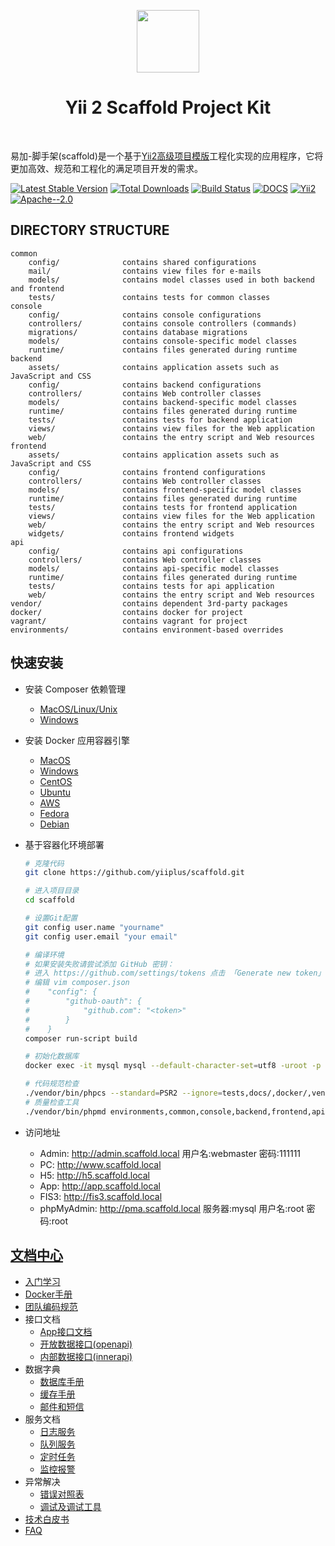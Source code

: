 <p align="center">
    <a href="https://github.com/yiisoft" target="_blank">
        <img src="https://avatars0.githubusercontent.com/u/993323" height="100px">
    </a>
    <h1 align="center">Yii 2 Scaffold Project Kit</h1>
    <br>
</p>

易加-脚手架(scaffold)是一个基于[Yii2高级项目模版](https://github.com/yiisoft/yii2-app-advanced)工程化实现的应用程序，它将更加高效、规范和工程化的满足项目开发的需求。

[![Latest Stable Version](https://img.shields.io/packagist/v/yiiplus/scaffold.svg)](https://packagist.org/packages/yiiplus/scaffold)
[![Total Downloads](https://img.shields.io/packagist/dt/yiiplus/scaffold.svg)](https://packagist.org/packages/yiiplus/scaffold)
[![Build Status](https://travis-ci.org/yiiplus/scaffold.svg?branch=master)](https://travis-ci.org/yiiplus/scaffold)
[![DOCS](https://img.shields.io/badge/docs-passing-orange.svg)](https://github.com/yiiplus/scaffold/tree/master/docs)
[![Yii2](https://img.shields.io/badge/Powered_by-Yii_Framework-green.svg?style=flat)](http://www.yiiframework.com/)
[![Apache--2.0](https://img.shields.io/badge/LICENSE-Apache--2.0-blue.svg)](https://github.com/yiiplus/scaffold/blob/master/LICENSE)

DIRECTORY STRUCTURE
-------------------

```$xslt
common
    config/              contains shared configurations
    mail/                contains view files for e-mails
    models/              contains model classes used in both backend and frontend
    tests/               contains tests for common classes    
console
    config/              contains console configurations
    controllers/         contains console controllers (commands)
    migrations/          contains database migrations
    models/              contains console-specific model classes
    runtime/             contains files generated during runtime
backend
    assets/              contains application assets such as JavaScript and CSS
    config/              contains backend configurations
    controllers/         contains Web controller classes
    models/              contains backend-specific model classes
    runtime/             contains files generated during runtime
    tests/               contains tests for backend application    
    views/               contains view files for the Web application
    web/                 contains the entry script and Web resources
frontend
    assets/              contains application assets such as JavaScript and CSS
    config/              contains frontend configurations
    controllers/         contains Web controller classes
    models/              contains frontend-specific model classes
    runtime/             contains files generated during runtime
    tests/               contains tests for frontend application
    views/               contains view files for the Web application
    web/                 contains the entry script and Web resources
    widgets/             contains frontend widgets
api
    config/              contains api configurations
    controllers/         contains Web controller classes
    models/              contains api-specific model classes
    runtime/             contains files generated during runtime
    tests/               contains tests for api application
    web/                 contains the entry script and Web resources
vendor/                  contains dependent 3rd-party packages
docker/                  contains docker for project
vagrant/                 contains vagrant for project
environments/            contains environment-based overrides
```

## 快速安装

- 安装 Composer 依赖管理
    - [MacOS/Linux/Unix](http://docs.phpcomposer.com/00-intro.html#Installation-*nix)
    - [Windows](http://docs.phpcomposer.com/00-intro.html#Installation-Windows)
- 安装 Docker 应用容器引擎
    - [MacOS](https://store.docker.com/editions/community/docker-ce-desktop-mac)
    - [Windows](https://store.docker.com/editions/community/docker-ce-desktop-windows)
    - [CentOS](https://store.docker.com/editions/community/docker-ce-server-centos)
    - [Ubuntu](https://store.docker.com/editions/community/docker-ce-server-ubuntu)
    - [AWS](https://store.docker.com/editions/community/docker-ce-aws)
    - [Fedora](https://store.docker.com/editions/community/docker-ce-server-fedora)
    - [Debian](https://store.docker.com/editions/community/docker-ce-server-debian)
- 基于容器化环境部署

    ```bash
    # 克隆代码
    git clone https://github.com/yiiplus/scaffold.git
    
    # 进入项目目录
    cd scaffold
    
    # 设置Git配置
    git config user.name "yourname"
    git config user.email "your email" 
    
    # 编译环境
    # 如果安装失败请尝试添加 GitHub 密钥：
    # 进入 https://github.com/settings/tokens 点击 「Generate new token」 新建一个 Token;
    # 编辑 vim composer.json
    #    "config": {
    #        "github-oauth": {
    #            "github.com": "<token>"
    #        }
    #    }
    composer run-script build
    
    # 初始化数据库
    docker exec -it mysql mysql --default-character-set=utf8 -uroot -p -e 'source /schema-mysql.sql'

    # 代码规范检查
    ./vendor/bin/phpcs --standard=PSR2 --ignore=tests,docs/,docker/,vendor/,console/migrations,backend/runtime,frontend/runtime,api/runtime,console/runtime,frontend/web/assets,backend/web/assets,api/web/assets -n --colors ./
    # 质量检查工具
    ./vendor/bin/phpmd environments,common,console,backend,frontend,api text phpmd.xml --exclude tests,docs/,docker/,vendor/,console/migrations,backend/runtime,frontend/runtime,api/runtime,console/runtime,frontend/web/assets,backend/web/assets,api/web/assets
    ```    

- 访问地址
    - Admin: http://admin.scaffold.local   用户名:webmaster 密码:111111
    - PC: http://www.scaffold.local
    - H5: http://h5.scaffold.local
    - App: http://app.scaffold.local
    - FIS3: http://fis3.scaffold.local
    - phpMyAdmin: http://pma.scaffold.local 服务器:mysql 用户名:root 密码:root

## [文档中心](docs/README.md)
- [入门学习](docs/quickstart.md)
- [Docker手册](docs/docker.md)
- [团队编码规范](docs/coding.md)
- 接口文档
    - [App接口文档](docs/app.md)
    - [开放数据接口(openapi)](docs/openapi.md)
    - [内部数据接口(innerapi)](docs/innerapi.md)
- 数据字典
    - [数据库手册](docs/database.md)
    - [缓存手册](docs/cache.md)
    - [邮件和短信](docs/mail.md)
- 服务文档
    - [日志服务](docs/logs.md)
    - [队列服务](docs/queue.md)
    - [定时任务](docs/crontab.md)
    - [监控报警](docs/monitor.md)
- 异常解决
    - [错误对照表](docs/error.md)
    - [调试及调试工具](docs/debug.md)
- [技术白皮书](docs/develop.md)
- [FAQ](docs/faq.md)